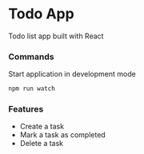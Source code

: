 # Todo App
Todo list app built with React

### Commands

Start application in development mode
```sh
npm run watch
```

### Features
- Create a task
- Mark a task as completed
- Delete a task